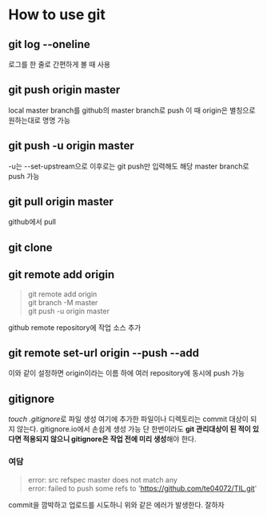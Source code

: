 # How to use git

## git log --oneline
로그를 한 줄로 간편하게 볼 때 사용

## git push origin master
local master branch를 github의 master branch로 push
이 때 origin은 별칭으로 원하는대로 명명 가능

## git push -u origin master
-u는 --set-upstream으로 이후로는 git push만 입력해도 해당 master branch로 push 가능
## git pull origin master
github에서 pull

## git clone <url>

## git remote add origin <url>
>git remote add origin <url>  
>git branch -M master  
>git push -u origin master

github remote repository에 작업 소스 추가

## git remote set-url origin --push --add <url>
이와 같이 설정하면 origin이라는 이름 하에 여러 repository에 동시에 push 가능

## gitignore
*touch .gitignore*로 파일 생성
여기에 추가한 파일이나 디렉토리는 commit 대상이 되지 않는다.
gitignore.io에서 손쉽게 생성 가능
단 한번이라도 **git 관리대상이 된 적이 있다면 적용되지 않으니 gitignore은 작업 전에 미리 생성**해야 한다.

### 여담
>error: src refspec master does not match any  
error: failed to push some refs to 'https://github.com/te04072/TIL.git'

commit을 깜박하고 업로드를 시도하니 위와 같은 에러가 발생한다. 잘하자

